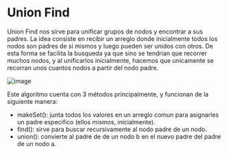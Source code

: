 # Union Find
Union Find nos sirve para unificar grupos de nodos y encontrar a sus padres. La idea consiste en recibir un arreglo donde inicialmente todos los nodos son padres de si mismos y luego pueden ser unidos con otros. De esta forma se facilita la busqueda ya que sino se tendrian que recorrer muchos nodos, y al unificarlos inicialmente, hacemos que unicamente se recorran unos cuantos nodos a partir del nodo padre.

![image](https://media.geeksforgeeks.org/wp-content/uploads/union3.png)

Este algoritmo cuenta con 3 métodos principalmente, y funcionan de la siguiente manera:
- makeSet(): junta todos los valores en un arreglo comun para asignarles un padre especifico (ellos mismos, inicialmente).
- find(): sirve para buscar recursivamente al nodo padre de un nodo.
- union(): convierte al padre de de un nodo b en el nuevo padre del padre de un nodo a.